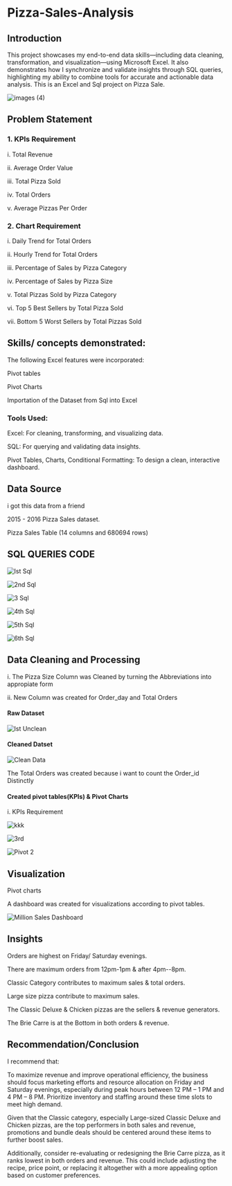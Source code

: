 # Pizza-Sales-Analysis
## Introduction
This project showcases my end-to-end data skills—including data cleaning, transformation, and visualization—using Microsoft Excel. It also demonstrates how I synchronize and validate insights through SQL queries, highlighting my ability to combine tools for accurate and actionable data analysis. 
This is an Excel and Sql project on Pizza Sale.


![images (4)](https://github.com/user-attachments/assets/709ba70b-be8b-4be3-b9ca-5da0a96c1b57)

## Problem Statement
### 1. KPIs Requirement

i. Total Revenue

ii. Average Order Value

iii. Total Pizza Sold

iv. Total Orders

v. Average Pizzas Per Order

### 2. Chart Requirement

i. Daily Trend for Total Orders

ii. Hourly Trend for Total Orders

iii. Percentage of Sales by Pizza Category

iv. Percentage of Sales by Pizza Size

v. Total Pizzas Sold by Pizza Category

vi. Top 5 Best Sellers by Total Pizza Sold

vii. Bottom 5 Worst Sellers by Total Pizzas Sold

## Skills/ concepts demonstrated:

The following Excel features were incorporated:

Pivot tables

Pivot Charts

Importation of the Dataset from Sql into Excel

### Tools Used:
Excel: For cleaning, transforming, and visualizing data.

SQL: For querying and validating data insights.

Pivot Tables, Charts, Conditional Formatting: To design a clean, interactive dashboard.

## Data Source

i got this data from a friend

2015 - 2016 Pizza Sales dataset.

Pizza Sales Table (14 columns and 680694 rows)

## SQL QUERIES CODE
![Ist Sql](https://github.com/user-attachments/assets/ce7c68d0-c700-472d-b53f-0934da13efa5)

![2nd Sql](https://github.com/user-attachments/assets/4fb52c48-307f-4e50-a4e4-e3468c3dbb68)

![3 Sql](https://github.com/user-attachments/assets/2eae1f9a-ea2e-468e-a66f-0834737e867d)

![4th Sql](https://github.com/user-attachments/assets/7dde7256-3038-41ab-9341-f6268150d7c5)

![5th Sql](https://github.com/user-attachments/assets/2ed66718-1027-434a-9363-880bc7b06d49)

![6th Sql](https://github.com/user-attachments/assets/599d8a4e-3c8e-4d58-9ccd-f726680fe6b1)

## Data Cleaning and Processing

i. The Pizza Size Column was Cleaned by turning the Abbreviations into appropiate form

ii. New Column was created for Order_day and Total Orders
#### Raw Dataset

![Ist Unclean](https://github.com/user-attachments/assets/1f06e8a2-b513-480e-a576-27a4844e49e8)

#### Cleaned Datset

![Clean Data](https://github.com/user-attachments/assets/3d62cba5-2a9e-40a5-8394-75f06c488b8a)

The Total Orders was created because i want to count the Order_id Distinctly

#### Created pivot tables(KPIs) & Pivot Charts

i. KPIs Requirement

![kkk](https://github.com/user-attachments/assets/c615741e-464a-4171-91ed-296b26ffc258)

![3rd](https://github.com/user-attachments/assets/d661f58a-2083-4c80-9d81-1828ac5cca6f)

![Pivot 2](https://github.com/user-attachments/assets/8f509751-a3fa-471c-9c02-cf506f235611)

## Visualization

Pivot charts

A dashboard was created for visualizations according to pivot tables.

![Million Sales Dashboard](https://github.com/user-attachments/assets/b00feeb4-b2b4-4a7a-8730-f4e66150463f)

## Insights

Orders are highest on Friday/ Saturday evenings.

There are maximum orders from 12pm-1pm & after 4pm--8pm.

Classic Category contributes to maximum sales & total orders.

Large size pizza contribute to maximum sales.

The Classic Deluxe & Chicken pizzas are the sellers & revenue generators.
 
The Brie Carre is at the Bottom in both orders & revenue.

## Recommendation/Conclusion

I recommend that:

To maximize revenue and improve operational efficiency, the business should focus marketing efforts and resource allocation on Friday and Saturday evenings, especially during peak hours between 12 PM – 1 PM and 4 PM – 8 PM. Prioritize inventory and staffing around these time slots to meet high demand.

Given that the Classic category, especially Large-sized Classic Deluxe and Chicken pizzas, are the top performers in both sales and revenue, promotions and bundle deals should be centered around these items to further boost sales.

Additionally, consider re-evaluating or redesigning the Brie Carre pizza, as it ranks lowest in both orders and revenue. This could include adjusting the recipe, price point, or replacing it altogether with a more appealing option based on customer preferences.











